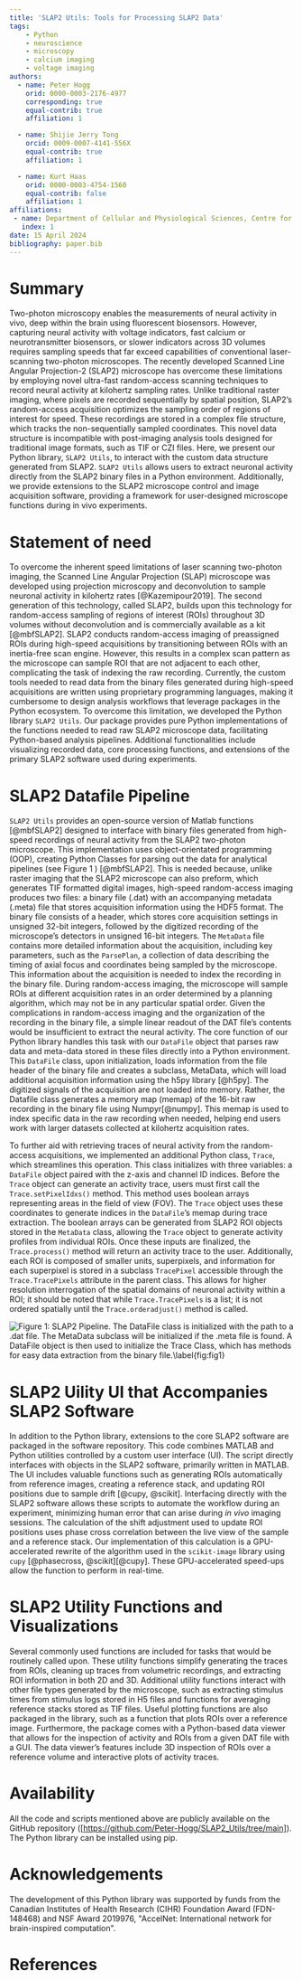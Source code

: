 ```yaml
---
title: 'SLAP2 Utils: Tools for Processing SLAP2 Data'
tags:
    - Python
    - neuroscience
    - microscopy
    - calcium imaging
    - voltage imaging
authors:
  - name: Peter Hogg
    orid: 0000-0003-2176-4977
    corresponding: true 
    equal-contrib: true 
    affiliation: 1

  - name: Shijie Jerry Tong
    orcid: 0009-0007-4141-556X
    equal-contrib: true
    affiliation: 1 

  - name: Kurt Haas
    orid: 0000-0003-4754-1560
    equal-contrib: false
    affiliation: 1
affiliations:
 - name: Department of Cellular and Physiological Sciences, Centre for Brain Health, School of Biomedical Engineering, University of British Columbia, Vancouver, Canada
   index: 1
date: 15 April 2024
bibliography: paper.bib
---
```


# Summary

Two-photon microscopy enables the measurements of neural activity in vivo, deep within the brain using fluorescent biosensors. However, capturing neural activity with voltage indicators, fast calcium or neurotransmitter biosensors, or slower indicators across 3D volumes requires sampling speeds that far exceed capabilities of conventional laser-scanning two-photon microscopes. The recently developed Scanned Line Angular Projection-2 (SLAP2) microscope has overcome these limitations by employing novel ultra-fast random-access scanning techniques to record neural activity at kilohertz sampling rates. Unlike traditional raster imaging, where pixels are recorded sequentially by spatial position, SLAP2’s random-access acquisition optimizes the sampling order of regions of interest for speed. These recordings are stored in a complex file structure, which tracks the non-sequentially sampled coordinates. This novel data structure is incompatible with post-imaging analysis tools designed for traditional image formats, such as TIF or CZI files. Here, we present our Python library, `SLAP2 Utils`, to interact with the custom data structure generated from SLAP2. `SLAP2 Utils` allows users to extract neuronal activity directly from the SLAP2 binary files in a Python environment. Additionally, we provide extensions to the SLAP2 microscope control and image acquisition software, providing a framework for user-designed microscope functions during in vivo experiments.  

# Statement of need

To overcome the inherent speed limitations of laser scanning two-photon imaging, the Scanned Line Angular Projection (SLAP) microscope was developed using projection microscopy and deconvolution to sample neuronal activity in kilohertz rates [@Kazemipour2019]. The second generation of this technology, called SLAP2, builds upon this technology for random-access sampling of regions of interest (ROIs) throughout 3D volumes without deconvolution and is commercially available as a kit [@mbfSLAP2]. SLAP2 conducts random-access imaging of preassigned ROIs during high-speed acquisitions by transitioning between ROIs with an inertia-free scan engine. However, this results in a complex scan pattern as the microscope can sample ROI that are not adjacent to each other, complicating the task of indexing the raw recording.  Currently, the custom tools needed to read data from the binary files generated during high-speed acquisitions are written using proprietary programming languages, making it cumbersome to design analysis workflows that leverage packages in the Python ecosystem. To overcome this limitation, we developed the Python library `SLAP2 Utils`. Our package provides pure Python implementations of the functions needed to read raw SLAP2 microscope data, facilitating Python-based analysis pipelines. Additional functionalities include visualizing recorded data, core processing functions, and extensions of the primary SLAP2 software used during experiments. 

# SLAP2 Datafile Pipeline

`SLAP2 Utils` provides an open-source version of Matlab functions [@mbfSLAP2] designed to interface with binary files generated from high-speed recordings of neural activity from the SLAP2 two-photon microscope. This implementation uses object-orientated programming (OOP), creating Python Classes for parsing out the data for analytical pipelines (see Figure 1 ) [@mbfSLAP2]. This is needed because, unlike raster imaging that the SLAP2 microscope can also preform, which generates TIF formatted digital images, high-speed random-access imaging produces two files: a binary file (.dat) with an accompanying metadata (.meta) file that stores acquisition information using the HDF5 format. The binary file consists of a header, which stores core acquisition settings in unsigned 32-bit integers, followed by the digitized recording of the microscope’s detectors in unsigned 16-bit integers. The `MetaData` file contains more detailed information about the acquisition, including key parameters, such as the `ParsePlan`, a collection of data describing the timing of axial focus and coordinates being sampled   by the microscope. This information about the acquisition is needed to index the recording in the binary file. During random-access imaging, the microscope will sample ROIs at different acquisition rates in an order determined by a planning algorithm, which may not be in any particular spatial order. Given the complications in random-access imaging and the organization of the recording in the binary file, a simple linear readout of the DAT file’s contents would be insufficient to extract the neural activity. The core function of our Python library handles this task with our `DataFile` object that parses raw data and meta-data stored in these files directly into a Python environment. This `DataFile` class, upon initialization, loads information from the file header of the binary file and creates a subclass, MetaData, which will load additional acquisition information using the h5py library [@h5py]. The digitized signals of the acquisition are not loaded into memory. Rather, the Datafile class generates a memory map (memap) of the 16-bit raw recording in the binary file using Numpyr[@numpy]. This memap is used to index specific data in the raw recording when needed, helping end users work with larger datasets collected at kilohertz acquisition rates. 

To further aid with retrieving traces of neural activity from the random-access acquisitions, we implemented an additional Python class, `Trace`, which streamlines this operation. This class initializes with three variables: a `DataFile` object paired with the z-axis and channel ID indices. Before the `Trace` object can generate an activity trace, users must first call the `Trace.setPixelIdxs()` method. This method uses boolean arrays representing areas in the field of view (FOV). The `Trace` object uses these coordinates to generate indices in the `DataFile`’s memap during trace extraction. The boolean arrays can be generated from SLAP2 ROI objects stored in the `MetaData` class, allowing the `Trace` object to generate activity profiles from individual ROIs. Once these inputs are finalized, the `Trace.process()` method will return an activity trace to the user. Additionally, each ROI is composed of smaller units, superpixels, and information for each superpixel is stored in a subclass `TracePixel` accessible through the `Trace.TracePixels` attribute in the parent class. This allows for higher resolution interrogation of the spatial domains of neuronal activity within a ROI; it should be noted that while `Trace.TracePixels` is a list; it is not ordered spatially until the `Trace.orderadjust()` method is called. 

![Figure 1: SLAP2 Pipeline. The DataFile class is initialized with the path to a .dat file. The MetaData subclass will be initialized if the .meta file is found. A DataFile object is then used to initialize the Trace Class, which has methods for easy data extraction from the binary file.\label{fig:fig1}](SLAP2_Pipeline.svg)

# SLAP2 Uility UI that Accompanies SLAP2 Software

In addition to the Python library, extensions to the core SLAP2 software are packaged in the software repository. This code combines MATLAB and Python utilities controlled by a custom user interface (UI). The script directly interfaces with objects in the SLAP2 software, primarily written in MATLAB. The UI includes valuable functions such as generating ROIs automatically from reference images, creating a reference stack, and updating ROI positions due to sample drift [@cupy, @scikit]. Interfacing directly with the SLAP2 software allows these scripts to automate the workflow during an experiment, minimizing human error that can arise during *in vivo* imaging sessions. The calculation of the shift adjustment used to update ROI positions uses phase cross correlation between the live view of the sample and a reference stack. Our implementation of this calculation is a GPU-accelerated rewrite of the algorithm used in the `scikit-image` library using `cupy` [@phasecross, @scikit][@cupy]. These GPU-accelerated speed-ups allow the function to perform in real-time.

# SLAP2 Utility Functions and Visualizations 

Several commonly used functions are included for tasks that would be routinely called upon. These utility functions simplify generating the traces from ROIs, cleaning up traces from volumetric recordings, and extracting ROI information in both 2D and 3D. Additional utility functions interact with other file types generated by the microscope, such as extracting stimulus times from stimulus logs stored in H5 files and functions for averaging reference stacks stored as TIF files. Useful plotting functions are also packaged in the library, such as a function that plots ROIs over a reference image. Furthermore, the package comes with a Python-based data viewer that allows for the inspection of activity and ROIs from a given DAT file with a GUI. The data viewer’s features include 3D inspection of ROIs over a reference volume and interactive plots of activity traces. 

# Availability

All the code and scripts mentioned above are publicly available on the GitHub repository ([https://github.com/Peter-Hogg/SLAP2_Utils/tree/main]). The Python library can be installed using pip.

# Acknowledgements

The development of this Python library was supported by funds from the Canadian Institutes of Health Research (CIHR) Foundation Award (FDN-148468) and  NSF Award 2019976, "AccelNet: International network for brain-inspired computation". 

# References
